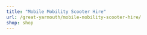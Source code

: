 ```yaml
---
title: "Mobile Mobility Scooter Hire"
url: /great-yarmouth/mobile-mobility-scooter-hire/
shop: shop
---
```

